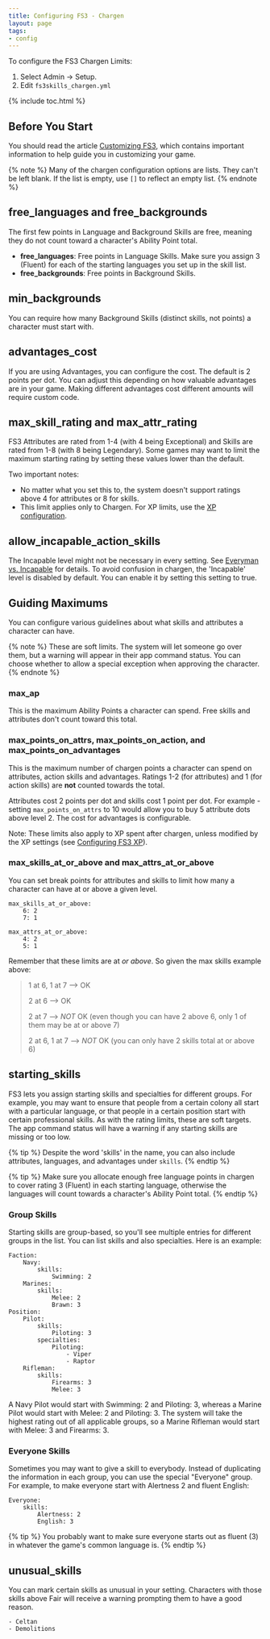 ```yaml
---
title: Configuring FS3 - Chargen
layout: page
tags:
- config
---
```


To configure the FS3 Chargen Limits:

1. Select Admin -> Setup.
2. Edit `fs3skills_chargen.yml`

{% include toc.html %}

## Before You Start

You should read the article [Customizing FS3](http://aresmush.com/fs3/fs3-3/tweaking-fs3.html), which contains important information to help guide you in customizing your game.

{% note %} 
Many of the chargen configuration options are lists.  They can't be left blank.  If the list is empty, use `[]` to reflect an empty list.
{% endnote %}

## free_languages and free_backgrounds

The first few points in Language and Background Skills are free, meaning they do not count toward a character's Ability Point total.  

* **free_languages**: Free points in Language Skills.  Make sure you assign 3 (Fluent) for each of the starting languages you set up in the skill list.
* **free_backgrounds**: Free points in Background Skills.

## min_backgrounds

You can require how many Background Skills (distinct skills, not points) a character must start with.

## advantages_cost

If you are using Advantages, you can configure the cost.  The default is 2 points per dot.  You can adjust this depending on how valuable advantages are in your game.  Making different advantages cost different amounts will require custom code.

## max_skill_rating and max_attr_rating

FS3 Attributes are rated from 1-4 (with 4 being Exceptional) and Skills are rated from 1-8 (with 8 being Legendary).  Some games may want to limit the maximum starting rating by setting these values lower than the default.

Two important notes:

- No matter what you set this to, the system doesn't support ratings above 4 for attributes or 8 for skills.
- This limit applies only to Chargen.  For XP limits, use the [XP configuration](/tutorials/config/fs3skills_xp.html).

## allow_incapable_action_skills

The Incapable level might not be necessary in every setting.  See [Everyman vs. Incapable](/fs3/fs3-3/chargen.html#unskilled) for details.  To avoid confusion in chargen, the 'Incapable' level is disabled by default.  You can enable it by setting this setting to true.

## Guiding Maximums

You can configure various guidelines about what skills and attributes a character can have. 

{% note %} 
These are soft limits.  The system will let someone go over them, but a warning will appear in their app command status.  You can choose whether to allow a special exception when approving the character.
{% endnote %}

### max_ap

This is the maximum Ability Points a character can spend.  Free skills and attributes don't count toward this total.

### max_points_on_attrs, max_points_on_action, and max_points_on_advantages

This is the maximum number of chargen points a character can spend on attributes, action skills and advantages.  Ratings 1-2 (for attributes) and 1 (for action skills) are **not** counted towards the total.  

Attributes cost 2 points per dot and skills cost 1 point per dot.  For example - setting `max_points_on_attrs` to 10 would allow you to buy 5 attribute dots above level 2.  The cost for advantages is configurable.

Note: These limits also apply to XP spent after chargen, unless modified by the XP settings (see [Configuring FS3 XP](/tutorials/config/fs3skills_xp.html)).

### max_skills_at_or_above and max_attrs_at_or_above

You can set break points for attributes and skills to limit how many a character can have at or above a given level. 

    max_skills_at_or_above:
        6: 2
        7: 1
    
    max_attrs_at_or_above: 
        4: 2
        5: 1

Remember that these limits are at *or above*.  So given the max skills example above:

> 1 at 6, 1 at 7 --> OK
>
> 2 at 6 --> OK
>
> 2 at 7 --> *NOT* OK  (even though you can have 2 above 6, only 1 of them may be at or above 7)
>
> 2 at 6, 1 at 7 --> *NOT* OK (you can only have 2 skills total at or above 6)

## starting_skills

FS3 lets you assign starting skills and specialties for different groups.  For example, you may want to ensure that people from a certain colony all start with a particular language, or that people in a certain position start with certain professional skills. As with the rating limits, these are soft targets.  The app command status will have a warning if any starting skills are missing or too low.

{% tip %} 
Despite the word 'skills' in the name, you can also include attributes, languages, and advantages under `skills`.
{% endtip %}

{% tip %} 
Make sure you allocate enough free language points in chargen to cover rating 3 (Fluent) in each starting language, otherwise the languages will count towards a character's Ability Point total.
{% endtip %}

### Group Skills

Starting skills are group-based, so you'll see multiple entries for different groups in the list.  You can list skills and also specialties.  Here is an example:

    Faction:
        Navy:
            skills:
                Swimming: 2
        Marines:
            skills:
                Melee: 2
                Brawn: 3
    Position:
        Pilot:
            skills:
                Piloting: 3
            specialties:
                Piloting:
                    - Viper
                    - Raptor
        Rifleman:
            skills:
                Firearms: 3
                Melee: 3

A Navy Pilot would start with Swimming: 2 and Piloting: 3, whereas a Marine Pilot would start with Melee: 2 and Piloting: 3.  The system will take the highest rating out of all applicable groups, so a Marine Rifleman would start with Melee: 3 and Firearms: 3.

### Everyone Skills

Sometimes you may want to give a skill to everybody.  Instead of duplicating the information in each group, you can use the special "Everyone" group.  For example, to make everyone start with Alertness 2 and fluent English:

    Everyone:
        skills:
            Alertness: 2
            English: 3

{% tip %} 
You probably want to make sure everyone starts out as fluent (3) in whatever the game's common language is.
{% endtip %}

## unusual_skills

You can mark certain skills as unusual in your setting.  Characters with those skills above Fair will receive a warning prompting them to have a good reason.

    - Celtan
    - Demolitions